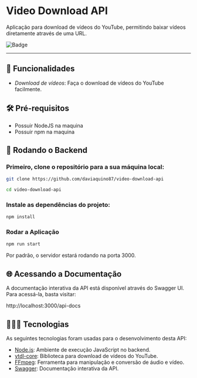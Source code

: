 # Video Download API

Aplicação para download de vídeos do YouTube, permitindo baixar vídeos diretamente através de uma URL.

![Badge](https://img.shields.io/badge/video_download-api-%237159c1?style=for-the-badge&logo=ghost)

___

##  🚀 Funcionalidades

- *Download de vídeos*: Faça o download de vídeos do YouTube facilmente.

## 🛠️ Pré-requisitos
* Possuir NodeJS na maquina
* Possuir npm na maquina

## 🎲 Rodando o Backend

###  Primeiro, clone o repositório para a sua máquina local:

```bash
git clone https://github.com/daviaquino87/video-download-api

cd video-download-api
```

### Instale as dependências do projeto:

```bash
npm install
```

### Rodar a Aplicação

 ```bash
npm run start
```

Por padrão, o servidor estará rodando na porta 3000.


## 🌐 Acessando a Documentação

A documentação interativa da API está disponível através do Swagger UI. Para acessá-la, basta visitar:

http://localhost:3000/api-docs

## 👨🏼‍💻 Tecnologias

As seguintes tecnologias foram usadas para o desenvolvimento desta API:

- [Node.js](https://nodejs.org/docs/latest/api/): Ambiente de execução JavaScript no backend.
- [ytdl-core](https://github.com/distubejs/ytdl-core): Biblioteca para download de vídeos do YouTube.
- [FFmpeg](https://ffmpeg.org/ffmpeg.html): Ferramenta para manipulação e conversão de áudio e vídeo.
- [Swagger](https://swagger.io/docs/): Documentação interativa da API.


